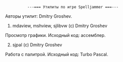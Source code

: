 ﻿              ---=== Утилиты по игре Spelljammer ===---

Авторы утилит: Dmitry Groshev.

1. mdaview, mshview, sjlibvw (c) Dmitry Groshev

Просмотр графики. Исходный код: ассемблер.

2. sjpal (c) Dmitry Groshev

Работа с палитрой. Исходный код: Turbo Pascal.


